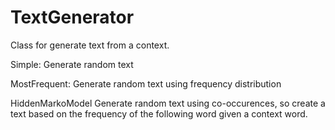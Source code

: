 # TextGenerator
Class for generate text from a context.

Simple:
  Generate random text
  

MostFrequent:
  Generate random text using frequency distribution
  

HiddenMarkoModel
  Generate random text using co-occurences, so create a text based on the frequency of the following word given a context word.
  
 
